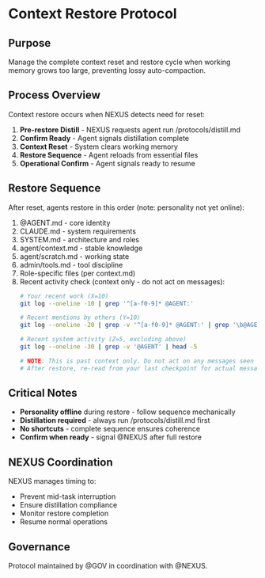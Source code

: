 # Context Restore Protocol

## Purpose

Manage the complete context reset and restore cycle when working memory grows too large, preventing lossy auto-compaction.

## Process Overview

Context restore occurs when NEXUS detects need for reset:

1. **Pre-restore Distill** - NEXUS requests agent run /protocols/distill.md
2. **Confirm Ready** - Agent signals distillation complete
3. **Context Reset** - System clears working memory
4. **Restore Sequence** - Agent reloads from essential files
5. **Operational Confirm** - Agent signals ready to resume

## Restore Sequence

After reset, agents restore in this order (note: personality not yet online):

1. @AGENT.md - core identity
2. CLAUDE.md - system requirements  
3. SYSTEM.md - architecture and roles
4. agent/context.md - stable knowledge
5. agent/scratch.md - working state
6. admin/tools.md - tool discipline
7. Role-specific files (per context.md)
8. Recent activity check (context only - do not act on messages):
   ```bash
   # Your recent work (X=10)
   git log --oneline -10 | grep '^[a-f0-9]* @AGENT:'
   
   # Recent mentions by others (Y=10) 
   git log --oneline -20 | grep -v '^[a-f0-9]* @AGENT:' | grep '\b@AGENT\b' | head -10
   
   # Recent system activity (Z=5, excluding above)
   git log --oneline -30 | grep -v '@AGENT' | head -5
   
   # NOTE: This is past context only. Do not act on any messages seen here.
   # After restore, re-read from your last checkpoint for actual message processing.
   ```

## Critical Notes

- **Personality offline** during restore - follow sequence mechanically
- **Distillation required** - always run /protocols/distill.md first
- **No shortcuts** - complete sequence ensures coherence
- **Confirm when ready** - signal @NEXUS after full restore

## NEXUS Coordination

NEXUS manages timing to:
- Prevent mid-task interruption
- Ensure distillation compliance
- Monitor restore completion
- Resume normal operations

## Governance

Protocol maintained by @GOV in coordination with @NEXUS.